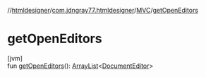//[htmldesigner](../../../index.md)/[com.jdngray77.htmldesigner](../index.md)/[MVC](index.md)/[getOpenEditors](get-open-editors.md)

# getOpenEditors

[jvm]\
fun [getOpenEditors](get-open-editors.md)(): [ArrayList](https://docs.oracle.com/javase/8/docs/api/java/util/ArrayList.html)&lt;[DocumentEditor](../../com.jdngray77.htmldesigner.frontend/-document-editor/index.md)&gt;

